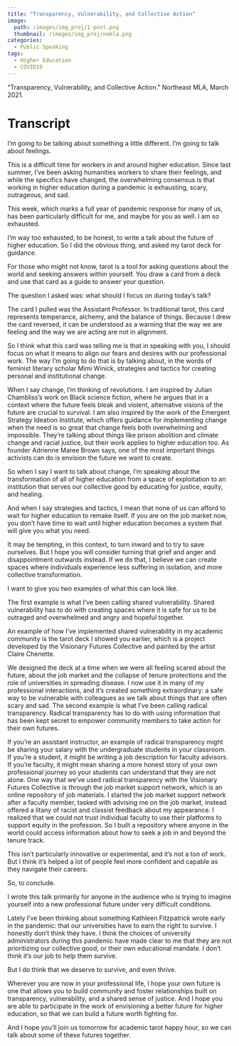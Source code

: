 ```yaml
---
title: "Transparency, Vulnerability, and Collective Action"
image: 
  path: /images/img_proj/1-post.png
  thumbnail: /images/img_proj/nemla.png
categories:
  - Public Speaking
tags:
  - Higher Education
  - COVID19
---
```


"Transparency, Vulnerability, and Collective Action." Northeast MLA, March 2021.

# Transcript

I’m going to be talking about something a little different. I’m going to talk about feelings.

This is a difficult time for workers in and around higher education. Since last summer, I’ve been 
asking humanities workers to share their feelings, and while the specifics have changed, the 
overwhelming consensus is that working in higher education during a pandemic is exhausting, 
scary, outrageous, and sad.

This week, which marks a full year of pandemic response for many of us, has been particularly difficult for me, and maybe for you as well. I am so exhausted.

I’m way too exhausted, to be honest, to write a talk about the future of higher education. So I did the obvious thing, and asked my tarot deck for guidance.

For those who might not know, tarot is a tool for asking questions about the world and seeking answers within yourself. You draw a card from a deck and use that card as a guide to answer your question.

The question I asked was: what should I focus on during today’s talk?

The card I pulled was the Assistant Professor. In traditional tarot, this card represents temperance, alchemy, and the balance of things. Because I drew the card reversed, it can be understood as a warning that the way we are feeling and the way we are acting are not in alignment.

So I think what this card was telling me is that in speaking with you, I should focus on what it means to align our fears and desires with our professional work. The way I’m going to do that is by talking about, in the words of feminist literary scholar Mimi Winick, strategies and tactics for creating personal and institutional change.

When I say change, I’m thinking of revolutions. I am inspired by Julian Chambliss’s work on Black science fiction, where he argues that in a context where the future feels bleak and violent, alternative visions of the future are crucial to survival. I am also inspired by the work of the Emergent Strategy Ideation Institute, which offers guidance for implementing change when the need is so great that change feels both overwhelming and impossible. They’re talking about things like prison abolition and climate change and racial justice, but their work applies to higher education too. As founder Adrienne Maree Brown says, one of the most important things activists can do is envision the future we want to create.

So when I say I want to talk about change, I’m speaking about the transformation of all of higher education from a space of exploitation to an institution that serves our collective good by educating for justice, equity, and healing.

And when I say strategies and tactics, I mean that none of us can afford to wait for higher education to remake itself. If you are on the job market now, you don’t have time to wait until higher education becomes a system that will give you what you need.

It may be tempting, in this context, to turn inward and to try to save ourselves. But I hope you will consider turning that grief and anger and disappointment outwards instead.
If we do that, I believe we can create spaces where individuals experience less suffering in isolation, and more collective transformation.

I want to give you two examples of what this can look like.

The first example is what I’ve been calling shared vulnerability. Shared vulnerability has to do with creating spaces where it is safe for us to be outraged and overwhelmed and angry and hopeful together.

An example of how I’ve implemented shared vulnerability in my academic community is the tarot deck I showed you earlier, which is a project developed by the Visionary Futures Collective and painted by the artist Claire Chenette.

We designed the deck at a time when we were all feeling scared about the future, about the job market and the collapse of tenure protections and the role of universities in spreading disease. I now use it in many of my professional interactions, and it’s created something extraordinary: a safe way to be vulnerable with colleagues as we talk about things that are often scary and sad. The second example is what I’ve been calling radical transparency. Radical transparency has to do with using information that has been kept secret to empower community members to take action for their own futures.

If you’re an assistant instructor, an example of radical transparency might be sharing your salary with the undergraduate students in your classroom. If you’re a student, it might be writing a job
description for faculty advisors. If you’re faculty, it might mean sharing a more honest story of your own professional journey so your students can understand that they are not alone. One way that we’ve used radical transparency with the Visionary Futures Collective is through the job market support network, which is an online repository of job materials. I started the job market support network after a faculty member, tasked with advising me on the job market, instead offered a litany of racist and classist feedback about my appearance. I realized that we could not trust individual faculty to use their platforms to support equity in the profession. So I built a repository where anyone in the world could access information about how to seek a job in and beyond the tenure track.

This isn’t particularly innovative or experimental, and it’s not a ton of work. But I think it’s helped a lot of people feel more confident and capable as they navigate their careers.

So, to conclude.

I wrote this talk primarily for anyone in the audience who is trying to imagine yourself into a new professional future under very difficult conditions.

Lately I’ve been thinking about something Kathleen Fitzpatrick wrote early in the pandemic: that our universities have to earn the right to survive. I honestly don’t think they have. I think the choices of university administrators during this pandemic have made clear to me that they are not prioritizing our collective good, or their own educational mandate. I don’t think it’s our job to help them survive.

But I do think that we deserve to survive, and even thrive.

Wherever you are now in your professional life, I hope your own future is one that allows you to build community and foster relationships built on transparency, vulnerability, and a shared sense of justice. And I hope you are able to participate in the work of envisioning a better future for higher education, so that we can build a future worth fighting for.

And I hope you’ll join us tomorrow for academic tarot happy hour, so we can talk about some of these futures together.